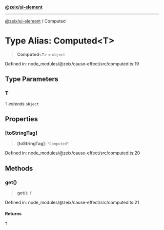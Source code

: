 [**@zeix/ui-element**](../README.md)

***

[@zeix/ui-element](../globals.md) / Computed

# Type Alias: Computed\<T\>

> **Computed**\<`T`\> = `object`

Defined in: node\_modules/@zeix/cause-effect/src/computed.ts:19

## Type Parameters

### T

`T` *extends* `object`

## Properties

### \[toStringTag\]

> **\[toStringTag\]**: `"Computed"`

Defined in: node\_modules/@zeix/cause-effect/src/computed.ts:20

## Methods

### get()

> **get**(): `T`

Defined in: node\_modules/@zeix/cause-effect/src/computed.ts:21

#### Returns

`T`
